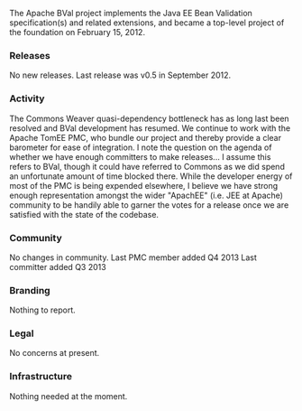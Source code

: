 

The Apache BVal project implements the Java EE Bean Validation specification(s)
and related extensions, and became a top-level project of the foundation on
February 15, 2012.

### Releases ###
No new releases. Last release was v0.5 in September 2012.

### Activity ###
The Commons Weaver quasi-dependency bottleneck has as long last been resolved
and BVal development has resumed. We continue to work with the Apache TomEE PMC,
who bundle our project and thereby provide a clear barometer for ease of
integration. I note the question on the agenda of whether we have enough
committers to make releases... I assume this refers to BVal, though it could
have referred to Commons as we did spend an unfortunate amount of time blocked
there. While the developer energy of most of the PMC is being expended 
elsewhere, I believe we have strong enough representation amongst the wider 
"ApachEE" (i.e. JEE at Apache) community to be handily able to garner the votes
for a release once we are satisfied with the state of the codebase.

### Community  ###
No changes in community.
Last PMC member added Q4 2013
Last committer added Q3 2013

### Branding ###
Nothing to report.

### Legal ###
No concerns at present.

### Infrastructure ###
Nothing needed at the moment.
